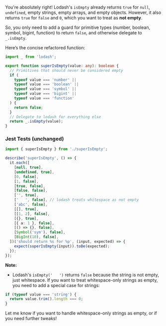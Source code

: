 

You're absolutely right! Lodash's `isEmpty` already returns `true` for `null`, `undefined`, empty strings, empty arrays, and empty objects. However, it also returns `true` for `false` and `0`, which you want to treat as **not empty**.

So, you only need to add a guard for primitive types (number, boolean, symbol, bigint, function) to return `false`, and otherwise delegate to `_.isEmpty`.

Here’s the concise refactored function:

```typescript
import _ from 'lodash';

export function superIsEmpty(value: any): boolean {
  // Primitives that should never be considered empty
  if (
    typeof value === 'number' ||
    typeof value === 'boolean' ||
    typeof value === 'symbol' ||
    typeof value === 'bigint' ||
    typeof value === 'function'
  ) {
    return false;
  }
  // Delegate to lodash for everything else
  return _.isEmpty(value);
}
```

### Jest Tests (unchanged)

```typescript
import { superIsEmpty } from './superIsEmpty';

describe('superIsEmpty', () => {
  it.each([
    [null, true],
    [undefined, true],
    [0, false],
    [1, false],
    [true, false],
    [false, false],
    ['', true],
    ['   ', false], // lodash treats whitespace as not empty
    ['abc', false],
    [[], true],
    [[1, 2], false],
    [{}, true],
    [{ a: 1 }, false],
    [() => {}, false],
    [Symbol('sym'), false],
    [BigInt(10), false],
  ])('should return %s for %p', (input, expected) => {
    expect(superIsEmpty(input)).toBe(expected);
  });
});
```

**Note:**  
- Lodash's `isEmpty('   ')` returns `false` because the string is not empty, just whitespace. If you want to treat whitespace-only strings as empty, you need to add a special case for strings:

```typescript
if (typeof value === 'string') {
  return value.trim().length === 0;
}
```

Let me know if you want to handle whitespace-only strings as empty, or if you need further tweaks!
